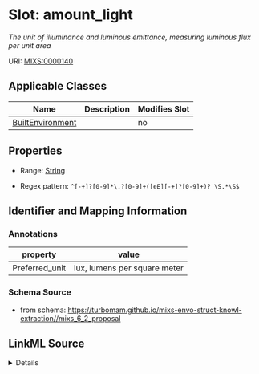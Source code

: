 # Slot: amount_light


_The unit of illuminance and luminous emittance, measuring luminous flux per unit area_



URI: [MIXS:0000140](https://w3id.org/mixs/0000140)



<!-- no inheritance hierarchy -->




## Applicable Classes

| Name | Description | Modifies Slot |
| --- | --- | --- |
[BuiltEnvironment](BuiltEnvironment.md) |  |  no  |







## Properties

* Range: [String](String.md)

* Regex pattern: `^[-+]?[0-9]*\.?[0-9]+([eE][-+]?[0-9]+)? \S.*\S$`





## Identifier and Mapping Information





### Annotations

| property | value |
| --- | --- |
| Preferred_unit | lux, lumens per square meter |



### Schema Source


* from schema: https://turbomam.github.io/mixs-envo-struct-knowl-extraction//mixs_6_2_proposal




## LinkML Source

<details>
```yaml
name: amount_light
annotations:
  Preferred_unit:
    tag: Preferred_unit
    value: lux, lumens per square meter
description: The unit of illuminance and luminous emittance, measuring luminous flux
  per unit area
title: amount of light
notes:
- light
from_schema: https://turbomam.github.io/mixs-envo-struct-knowl-extraction//mixs_6_2_proposal
rank: 1000
slot_uri: MIXS:0000140
multivalued: false
alias: amount_light
domain_of:
- BuiltEnvironment
range: string
required: false
recommended: false
pattern: ^[-+]?[0-9]*\.?[0-9]+([eE][-+]?[0-9]+)? \S.*\S$

```
</details>